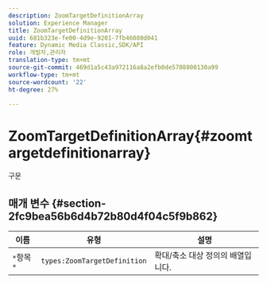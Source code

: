 ```yaml
---
description: ZoomTargetDefinitionArray
solution: Experience Manager
title: ZoomTargetDefinitionArray
uuid: 681b323e-fe00-4d9e-9201-7fb46080d041
feature: Dynamic Media Classic,SDK/API
role: 개발자,관리자
translation-type: tm+mt
source-git-commit: 469d1a5c43a972116a8a2efb0de5708800130a99
workflow-type: tm+mt
source-wordcount: '22'
ht-degree: 27%

---
```



# ZoomTargetDefinitionArray{#zoomtargetdefinitionarray}

구문

## 매개 변수 {#section-2fc9bea56b6d4b72b80d4f04c5f9b862}

| 이름 | 유형 | 설명 |
|---|---|---|
| `*`항목`*` | `types:ZoomTargetDefinition` | 확대/축소 대상 정의의 배열입니다. |


